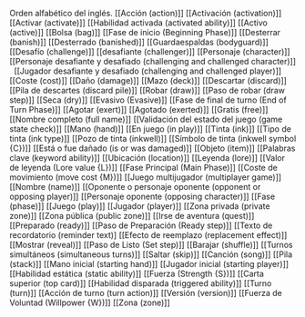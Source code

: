 Orden alfabético del inglés.
[[Acción (action)]]
[[Activación (activation)]]
[[Activar (activate)]]
[[Habilidad activada (activated ability)]]
[[Activo (active)]]
[[Bolsa (bag)]]
[[Fase de inicio (Beginning Phase)]]
[[Desterrar (banish)]]
[[Desterrado (banished)]]
[[Guardaespaldas (bodyguard)]]
[[Desafío (challenge)]]
[[desafiante (challenger)]]
[[Personaje (character)]]
[[Personaje desafiante y desafiado (challenging and challenged character)]]  
[[Jugador desafiante y desafiado (challenging and challenged player)]]  
[[Coste (cost)]]
[[Daño (damage)]]
[[Mazo (deck)]]
[[Descartar (discard)]]
[[Pila de descartes (discard pile)]]
[[Robar (draw)]]
[[Paso de robar (draw step)]]
[[Seca (dry)]]
[[Evasivo (Evasive)]]
[[Fase de final de turno (End of Turn Phase)]]
[[Agotar (exert)]]
[[Agotado (exerted)]]
[[Gratis (free)]]
[[Nombre completo (full name)]]
[[Validación del estado del juego (game state check)]]
[[Mano (hand)]]
[[En juego (in play)]]
[[Tinta (ink)]]
[[Tipo de tinta (ink type)]]
[[Pozo de tinta (inkwell)]]
[[Símbolo de tinta (inkwell symbol {C})]]
[[Está o fue dañado (is or was damaged)]]
[[Objeto (item)]]
[[Palabras clave (keyword ability)]]
[[Ubicación (location)]]
[[Leyenda (lore)]]
[[Valor de leyenda (Lore value {L})]]
[[Fase Principal (Main Phase)]]
[[Coste de movimiento (move cost {M})]]
[[Juego multijugador (multiplayer game)]]
[[Nombre (name)]]
[[Oponente o personaje oponente (opponent or opposing player)]]
[[Personaje oponente (opposing character)]]
[[Fase (phase)]]
[[Juego (play)]]
[[Jugador (player)]]
[[Zona privada (private zone)]]
[[Zona pública (public zone)]]
[[Irse de aventura (quest)]]
[[Preparado (ready)]]
[[Paso de Preparación (Ready step)]]
[[Texto de recordatorio (reminder text)]
[[Efecto de reemplazo (replacement effect)]]
[[Mostrar (reveal)]]
[[Paso de Listo (Set step)]]
[[Barajar (shuffle)]]
[[Turnos simultáneos (simultaneous turns)]]
[[Saltar (skip)]]
[[Canción (song)]]
[[Pila (stack)]]
[[Mano inicial (starting hand)]]
[[Jugador inicial (starting player)]]
[[Habilidad estática (static ability)]]
[[Fuerza (Strength {S})]]
[[Carta superior (top card)]]
[[Habilidad disparada (triggered ability)]]
[[Turno (turn)]]
[[Acción de turno (turn action)]]
[[Versión (version)]]
[[Fuerza de Voluntad (Willpower {W})]]
[[Zona (zone)]]